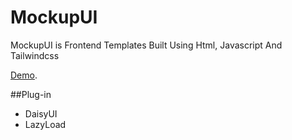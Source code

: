 # MockupUI

MockupUI is Frontend Templates Built Using Html, Javascript And Tailwindcss

[Demo](https://susilo001.github.io/MockupUI/src/index.html).

##Plug-in

- DaisyUI
- LazyLoad
